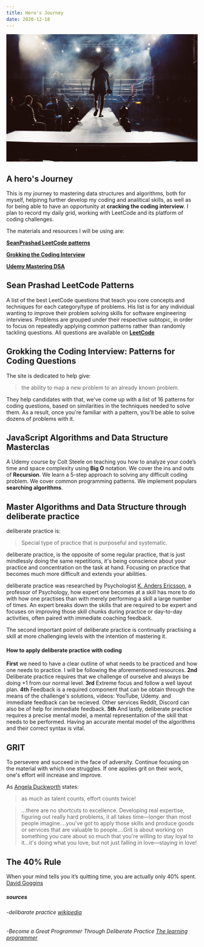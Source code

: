 ```yaml
---
title: Hero's Journey
date: 2020-12-18
---
```


![hero stepping on to the ring](./attentie-attentie-ig7vN6OkGNE-unsplash.jpg)
## A hero's Journey

This is my journey to mastering data structures and algorithms, both for myself,
helpinng further develop my coding and analitical skills, as well as for being able to have an opportunity at
**cracking the coding interview**. I plan to record my daily grid, working with
LeetCode and its platform of coding challenges.

The materials and resources I will be using are: 

[**SeanPrashad LeetCode patterns**](https://seanprashad.com/leetcode-patterns/)

[**Grokking the Coding Interview**](https://www.educative.io/courses/grokking-the-coding-interview)

[**Udemy Mastering DSA**](https://seanprashad.com/leetcode-patterns/)



## Sean Prashad LeetCode Patterns

A list of the best LeetCode questions that teach you core concepts and techniques 
for each category/type of problems. His list is for any individual wanting to 
improve their problem solving skills for software engineering interviews.
Problems are grouped under their respective subtopic, in order to focus on repeatedly 
applying common patterns rather than randomly tackling questions.
All questions are available on [**LeetCode**](https://leetcode.com)



## Grokking the Coding Interview: Patterns for Coding Questions

The site is dedicated to help give:
> the ability to map a new problem to an already known problem.

They help candidates with that, we've come up with a list of 16 patterns for coding questions, based 
on similarities in the techniques needed to solve them. As a result, once you're familiar with a 
pattern, you'll be able to solve dozens of problems with it. 


## JavaScript Algorithms and Data Structure Masterclas

A Udemy course by Colt Steele on teaching you how to analyze your code’s time and space complexity 
using **Big O** notation.  We cover the ins and outs of **Recursion**.  We learn a 5-step approach to 
solving any difficult coding problem. We cover common programming patterns. We implement populars 
**searching algorithms**.


## Master Algorithms and Data Structure through deliberate practice

deliberate practice is: 
> Special type of practice that is purposeful and systematic. 


deliberate practice, is the opposite of some regular practice, that is just mindlessly doing the 
same repetitions, it's being conscience about your practice and concentration on the task at hand. 
Focusing on practice that becomes much more difficult and extends your abilities.

deliberate practice was researched by Psychologist [K. Anders Ericsson](https://en.wikipedia.org/wiki/K._Anders_Ericsson), 
a professor of Psychology,  how expert one becomes at a skill has more to do with how one practises than with merely 
performing a skill a large number of times. An expert breaks down the skills that are required to be expert and focuses on 
improving those skill chunks during practice or day-to-day activities, often paired with immediate coaching feedback.

The second important point of deliberate practice is continually practising a skill at more challenging levels with the 
intention of mastering it.

#### How to apply deliberate practice with coding

**First** we need to have a clear outline of what needs to be practiced and how one needs to practice. I will
be following the aforementioned resources.
**2nd** Deliberate practice requires that we challenge of ourselve and always be doing +1 from our normal level.
**3rd** Extreme focus and follow a well layout plan. **4th** Feedback is a required component that can be obtain 
through the means of the challenge's solutions, videos: YouTube, Udemy. and immediate feedback can be recieved.
Other services Reddit, Discord can also be of help for immediate feedback. **5th** And lastly, deliberate practice
requires a precise mental model, a mental representation of the skill that needs to be performed. Having an accurate
mental model of the algorithms and their correct syntax is vital.


## GRIT

To persevere and succeed in the face of adversity. Continue focusing on the material with which one struggles.
If one applies grit on their work, one's effort will increase and improve. 

As [Angela Duckworth](https://en.wikipedia.org/wiki/Angela_Duckworth) states:
> as much as talent counts, effort counts twice!

> ...there are no shortcuts to excellence. Developing real expertise, figuring out really hard problems, it all takes time―longer than most people imagine....you've got to apply those skills and produce goods or services that are valuable to people....Grit is about working on something you care about so much that you're willing to stay loyal to it...it's doing what you love, but not just falling in love―staying in love!

## The 40% Rule

When your mind tells you it’s quitting time, you are actually only 40% spent. 
[David Goggins](https://davidgoggins.com)

##### sources

###### -delibarate practice [wikipedia](https://en.wikipedia.org/wiki/Practice_(learning_method)#Deliberate_practice)
###### -Become a Great Programmer Through Deliberate Practice [The learning programmer](https://thelearningprogrammer.com/become-a-great-programmer-through-deliberate-practice_/)